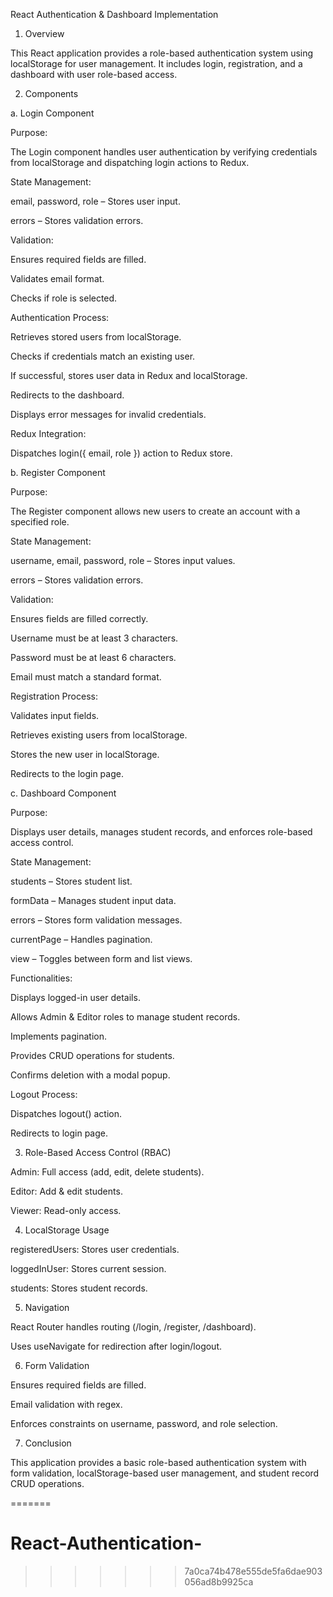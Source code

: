 React Authentication & Dashboard Implementation

1. Overview

This React application provides a role-based authentication system using localStorage for user management. It includes login, registration, and a dashboard with user role-based access.

2. Components

a. Login Component

Purpose:

The Login component handles user authentication by verifying credentials from localStorage and dispatching login actions to Redux.

State Management:

email, password, role – Stores user input.

errors – Stores validation errors.

Validation:

Ensures required fields are filled.

Validates email format.

Checks if role is selected.

Authentication Process:

Retrieves stored users from localStorage.

Checks if credentials match an existing user.

If successful, stores user data in Redux and localStorage.

Redirects to the dashboard.

Displays error messages for invalid credentials.

Redux Integration:

Dispatches login({ email, role }) action to Redux store.

b. Register Component

Purpose:

The Register component allows new users to create an account with a specified role.

State Management:

username, email, password, role – Stores input values.

errors – Stores validation errors.

Validation:

Ensures fields are filled correctly.

Username must be at least 3 characters.

Password must be at least 6 characters.

Email must match a standard format.

Registration Process:

Validates input fields.

Retrieves existing users from localStorage.

Stores the new user in localStorage.

Redirects to the login page.

c. Dashboard Component

Purpose:

Displays user details, manages student records, and enforces role-based access control.

State Management:

students – Stores student list.

formData – Manages student input data.

errors – Stores form validation messages.

currentPage – Handles pagination.

view – Toggles between form and list views.

Functionalities:

Displays logged-in user details.

Allows Admin & Editor roles to manage student records.

Implements pagination.

Provides CRUD operations for students.

Confirms deletion with a modal popup.

Logout Process:

Dispatches logout() action.

Redirects to login page.

3. Role-Based Access Control (RBAC)

Admin: Full access (add, edit, delete students).

Editor: Add & edit students.

Viewer: Read-only access.

4. LocalStorage Usage

registeredUsers: Stores user credentials.

loggedInUser: Stores current session.

students: Stores student records.

5. Navigation

React Router handles routing (/login, /register, /dashboard).

Uses useNavigate for redirection after login/logout.

6. Form Validation

Ensures required fields are filled.

Email validation with regex.

Enforces constraints on username, password, and role selection.

7. Conclusion

This application provides a basic role-based authentication system with form validation, localStorage-based user management, and student record CRUD operations.

=======
# React-Authentication-
>>>>>>> 7a0ca74b478e555de5fa6dae903056ad8b9925ca
